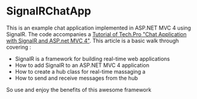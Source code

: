SignalRChatApp
==============

This is an example chat application implemented in ASP.NET MVC 4 using SignalR. The code accompanies a [Tutorial of Tech.Pro "Chat Application with SignalR and ASP.net MVC 4"](http://tech.pro/tutorial/1491/chat-application-with-signalr-and-aspnet-mvc-4). This article is a basic walk through covering :

* SignalR is a framework for building real-time web applications
* How to add SignalR to an ASP.NET MVC 4 application
* How to create a hub class for real-time massaging a
* How to send and receive messages from the hub

So use and enjoy the benefits of this awesome framework
